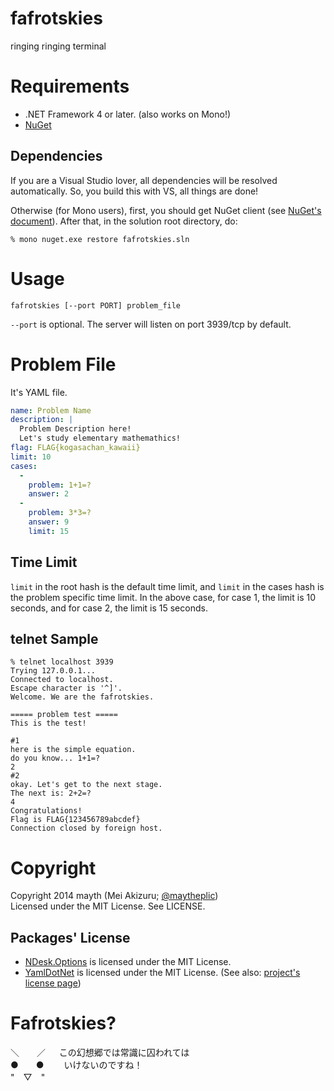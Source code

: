 fafrotskies
===========

ringing ringing terminal

# Requirements
* .NET Framework 4 or later. (also works on Mono!)
* [NuGet](http://www.nuget.org)

## Dependencies
If you are a Visual Studio lover, all dependencies will be resolved automatically. So, you build this with VS, all things are done!

Otherwise (for Mono users), first, you should get NuGet client (see [NuGet's document](http://docs.nuget.org/docs/start-here/installing-nuget)). After that, in the solution root directory, do:

```
% mono nuget.exe restore fafrotskies.sln
```

# Usage
```
fafrotskies [--port PORT] problem_file
```
`--port` is optional. The server will listen on port 3939/tcp by default.

# Problem File
It's YAML file.

```yaml
name: Problem Name
description: |
  Problem Description here!
  Let's study elementary mathemathics!
flag: FLAG{kogasachan_kawaii}
limit: 10
cases:
  -
    problem: 1+1=?
    answer: 2
  -
    problem: 3*3=?
    answer: 9
    limit: 15
```

## Time Limit
`limit` in the root hash is the default time limit, and `limit` in the cases hash is the problem specific time limit. In the above case, for case 1, the limit is 10 seconds, and for case 2, the limit is 15 seconds.

## telnet Sample
```
% telnet localhost 3939
Trying 127.0.0.1...
Connected to localhost.
Escape character is '^]'.
Welcome. We are the fafrotskies.

===== problem test =====
This is the test!

#1
here is the simple equation.
do you know... 1+1=?
2
#2
okay. Let's get to the next stage.
The next is: 2+2=?
4
Congratulations!
Flag is FLAG{123456789abcdef}
Connection closed by foreign host.
```

# Copyright
Copyright 2014 mayth (Mei Akizuru; [@maytheplic](https://twitter.com/maytheplic))  
Licensed under the MIT License. See LICENSE.

## Packages' License
* [NDesk.Options](http://www.ndesk.org/Options) is licensed under the MIT License.
* [YamlDotNet](http://www.aaubry.net/page/YamlDotNet) is licensed under the MIT License. (See also: [project's license page](http://www.aaubry.net/page/YamlDotNet-License))

# Fafrotskies?

＼　　／ 　 この幻想郷では常識に囚われては  
●　　●　　 いけないのですね！  
"　▽　"  
